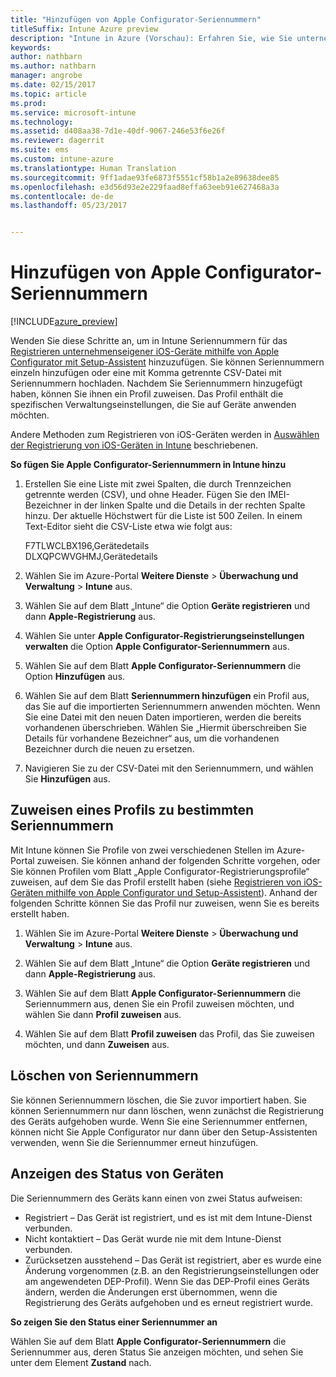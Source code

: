 ```yaml
---
title: "Hinzufügen von Apple Configurator-Seriennummern"
titleSuffix: Intune Azure preview
description: "Intune in Azure (Vorschau): Erfahren Sie, wie Sie unternehmenseigenen iOS-Geräten mit Apple Configurator Seriennummern hinzufügen."
keywords: 
author: nathbarn
ms.author: nathbarn
manager: angrobe
ms.date: 02/15/2017
ms.topic: article
ms.prod: 
ms.service: microsoft-intune
ms.technology: 
ms.assetid: d408aa38-7d1e-40df-9067-246e53f6e26f
ms.reviewer: dagerrit
ms.suite: ems
ms.custom: intune-azure
ms.translationtype: Human Translation
ms.sourcegitcommit: 9ff1adae93fe6873f5551cf58b1a2e89638dee85
ms.openlocfilehash: e3d56d93e2e229faad8effa63eeb91e627468a3a
ms.contentlocale: de-de
ms.lasthandoff: 05/23/2017


---
```


# <a name="add-apple-configurator-serial-numbers"></a>Hinzufügen von Apple Configurator-Seriennummern

[!INCLUDE[azure_preview](./includes/azure_preview.md)]

Wenden Sie diese Schritte an, um in Intune Seriennummern für das [Registrieren unternehmenseigener iOS-Geräte mithilfe von Apple Configurator mit Setup-Assistent](apple-configurator-setup-assistant-enroll-ios.md) hinzuzufügen. Sie können Seriennummern einzeln hinzufügen oder eine mit Komma getrennte CSV-Datei mit Seriennummern hochladen. Nachdem Sie Seriennummern hinzugefügt haben, können Sie ihnen ein Profil zuweisen. Das Profil enthält die spezifischen Verwaltungseinstellungen, die Sie auf Geräte anwenden möchten.

Andere Methoden zum Registrieren von iOS-Geräten werden in [Auswählen der Registrierung von iOS-Geräten in Intune](enrollment-method-choose-ios.md) beschriebenen.

**So fügen Sie Apple Configurator-Seriennummern in Intune hinzu**

1. Erstellen Sie eine Liste mit zwei Spalten, die durch Trennzeichen getrennte werden (CSV), und ohne Header. Fügen Sie den IMEI-Bezeichner in der linken Spalte und die Details in der rechten Spalte hinzu. Der aktuelle Höchstwert für die Liste ist 500 Zeilen. In einem Text-Editor sieht die CSV-Liste etwa wie folgt aus:

    F7TLWCLBX196,Gerätedetails</br>
    DLXQPCWVGHMJ,Gerätedetails

2. Wählen Sie im Azure-Portal **Weitere Dienste** > **Überwachung und Verwaltung** > **Intune** aus.

3.  Wählen Sie auf dem Blatt „Intune“ die Option **Geräte registrieren** und dann **Apple-Registrierung** aus.

4. Wählen Sie unter **Apple Configurator-Registrierungseinstellungen verwalten** die Option **Apple Configurator-Seriennummern** aus.

5. Wählen Sie auf dem Blatt **Apple Configurator-Seriennummern** die Option **Hinzufügen** aus.

6. Wählen Sie auf dem Blatt **Seriennummern hinzufügen** ein Profil aus, das Sie auf die importierten Seriennummern anwenden möchten. Wenn Sie eine Datei mit den neuen Daten importieren, werden die bereits vorhandenen überschrieben. Wählen Sie „Hiermit überschreiben Sie Details für vorhandene Bezeichner“ aus, um die vorhandenen Bezeichner durch die neuen zu ersetzen.

7. Navigieren Sie zu der CSV-Datei mit den Seriennummern, und wählen Sie **Hinzufügen** aus.

## <a name="assign-a-profile-to-specific-serial-numbers"></a>Zuweisen eines Profils zu bestimmten Seriennummern

Mit Intune können Sie Profile von zwei verschiedenen Stellen im Azure-Portal zuweisen. Sie können anhand der folgenden Schritte vorgehen, oder Sie können Profilen vom Blatt „Apple Configurator-Registrierungsprofile“ zuweisen, auf dem Sie das Profil erstellt haben (siehe [Registrieren von iOS-Geräten mithilfe von Apple Configurator und Setup-Assistent](apple-configurator-setup-assistant-enroll-ios.md)). Anhand der folgenden Schritte können Sie das Profil nur zuweisen, wenn Sie es bereits erstellt haben.

1. Wählen Sie im Azure-Portal **Weitere Dienste** > **Überwachung und Verwaltung** > **Intune** aus.

2. Wählen Sie auf dem Blatt „Intune“ die Option **Geräte registrieren** und dann **Apple-Registrierung** aus.

3. Wählen Sie auf dem Blatt **Apple Configurator-Seriennummern** die Seriennummern aus, denen Sie ein Profil zuweisen möchten, und wählen Sie dann **Profil zuweisen** aus.

4. Wählen Sie auf dem Blatt **Profil zuweisen** das Profil, das Sie zuweisen möchten, und dann **Zuweisen** aus.

## <a name="delete-serial-numbers"></a>Löschen von Seriennummern
Sie können Seriennummern löschen, die Sie zuvor importiert haben. Sie können Seriennummern nur dann löschen, wenn zunächst die Registrierung des Geräts aufgehoben wurde. Wenn Sie eine Seriennummer entfernen, können nicht Sie Apple Configurator nur dann über den Setup-Assistenten verwenden, wenn Sie die Seriennummer erneut hinzufügen.

## <a name="view-the-state-of-a-device"></a>Anzeigen des Status von Geräten
Die Seriennummern des Geräts kann einen von zwei Status aufweisen:

- Registriert – Das Gerät ist registriert, und es ist mit dem Intune-Dienst verbunden.
- Nicht kontaktiert – Das Gerät wurde nie mit dem Intune-Dienst verbunden.
- Zurücksetzen ausstehend – Das Gerät ist registriert, aber es wurde eine Änderung vorgenommen (z.B. an den Registrierungseinstellungen oder am angewendeten DEP-Profil). Wenn Sie das DEP-Profil eines Geräts ändern, werden die Änderungen erst übernommen, wenn die Registrierung des Geräts aufgehoben und es erneut registriert wurde.

**So zeigen Sie den Status einer Seriennummer an**

Wählen Sie auf dem Blatt **Apple Configurator-Seriennummern** die Seriennummer aus, deren Status Sie anzeigen möchten, und sehen Sie unter dem Element **Zustand** nach.

